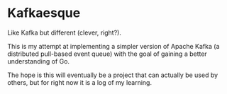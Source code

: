 # Kafkaesque

Like Kafka but different (clever, right?).

This is my attempt at implementing a simpler version of Apache Kafka (a distributed pull-based event queue) with the goal of gaining a better understanding of Go.

The hope is this will eventually be a project that can actually be used by others, but for right now it is a log of my learning.
